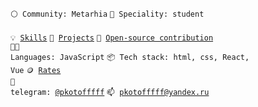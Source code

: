 <code>⚪ Community: Metarhia</code>
<code>👷 Speciality: student </code><br>
<code>💡 [Skills](SKILLS.md)</code>
<code>🧻 [Projects](PROJECTS.md)</code>
<code>👀 [Open-source contribution](CONTRIBUTION.md)</code><br>
<code>🧑‍💻 Languages: JavaScript</code>
<code>📦 Tech stack: html, css, React, Vue</code>
<code>🪙 [Rates](RATES.md)</code><br>
<code>💬 telegram: [@pkotofffff](https://telegram.me/pkotofffff)</code>
<code>📫 [pkotofffff@yandex.ru](pkotofffff@yandex.ru)</code>
